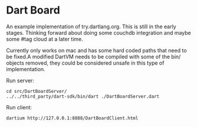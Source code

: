 Dart Board
==========

An example implementation of try.dartlang.org. This is still in the early stages. Thinking forward about doing some couchdb integration and maybe some #tag cloud at a later time. 

Currently only works on mac and has some hard coded paths that need to be fixed.A modified DartVM needs to be compiled with some of the bin/ objects removed, they could be considered unsafe in this type of implementation. 


Run server:

    cd src/DartBoardServer/
    ../../third_party/dart-sdk/bin/dart ./DartBoardServer.dart

Run client:

    dartium http://127.0.0.1:8888/DartBoardClient.html

